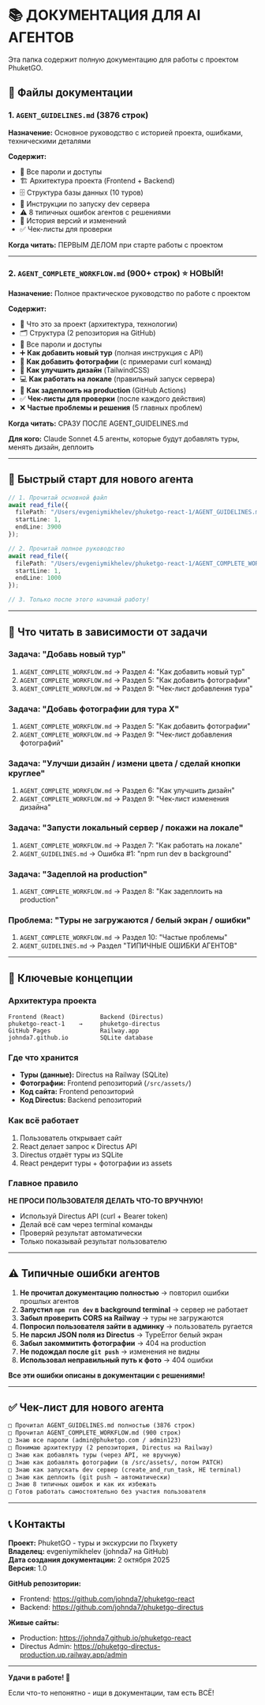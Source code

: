 # 📚 ДОКУМЕНТАЦИЯ ДЛЯ AI АГЕНТОВ

Эта папка содержит полную документацию для работы с проектом PhuketGO.

## 📁 Файлы документации

### 1. `AGENT_GUIDELINES.md` (3876 строк) 
**Назначение:** Основное руководство с историей проекта, ошибками, техническими деталями

**Содержит:**
- 🔐 Все пароли и доступы
- 🏗️ Архитектура проекта (Frontend + Backend)
- 🗄️ Структура базы данных (10 туров)
- 🚀 Инструкции по запуску dev сервера
- ⚠️ 8 типичных ошибок агентов с решениями
- 📝 История версий и изменений
- ✅ Чек-листы для проверки

**Когда читать:** ПЕРВЫМ ДЕЛОМ при старте работы с проектом

---

### 2. `AGENT_COMPLETE_WORKFLOW.md` (900+ строк) ⭐ НОВЫЙ!
**Назначение:** Полное практическое руководство по работе с проектом

**Содержит:**
- 🎯 Что это за проект (архитектура, технологии)
- 🗂️ Структура (2 репозитория на GitHub)
- 🔐 Все пароли и доступы
- ➕ **Как добавить новый тур** (полная инструкция с API)
- 📸 **Как добавить фотографии** (с примерами curl команд)
- 🎨 **Как улучшить дизайн** (TailwindCSS)
- 💻 **Как работать на локале** (правильный запуск сервера)
- 🚀 **Как задеплоить на production** (GitHub Actions)
- ✅ **Чек-листы для проверки** (после каждого действия)
- ❌ **Частые проблемы и решения** (5 главных проблем)

**Когда читать:** СРАЗУ ПОСЛЕ AGENT_GUIDELINES.md

**Для кого:** Claude Sonnet 4.5 агенты, которые будут добавлять туры, менять дизайн, деплоить

---

## 🎯 Быстрый старт для нового агента

```typescript
// 1. Прочитай основной файл
await read_file({
  filePath: "/Users/evgeniymikhelev/phuketgo-react-1/AGENT_GUIDELINES.md",
  startLine: 1,
  endLine: 3900
});

// 2. Прочитай полное руководство
await read_file({
  filePath: "/Users/evgeniymikhelev/phuketgo-react-1/AGENT_COMPLETE_WORKFLOW.md",
  startLine: 1,
  endLine: 1000
});

// 3. Только после этого начинай работу!
```

---

## 📖 Что читать в зависимости от задачи

### Задача: "Добавь новый тур"
1. `AGENT_COMPLETE_WORKFLOW.md` → Раздел 4: "Как добавить новый тур"
2. `AGENT_COMPLETE_WORKFLOW.md` → Раздел 5: "Как добавить фотографии"
3. `AGENT_COMPLETE_WORKFLOW.md` → Раздел 9: "Чек-лист добавления тура"

### Задача: "Добавь фотографии для тура X"
1. `AGENT_COMPLETE_WORKFLOW.md` → Раздел 5: "Как добавить фотографии"
2. `AGENT_COMPLETE_WORKFLOW.md` → Раздел 9: "Чек-лист добавления фотографий"

### Задача: "Улучши дизайн / измени цвета / сделай кнопки круглее"
1. `AGENT_COMPLETE_WORKFLOW.md` → Раздел 6: "Как улучшить дизайн"
2. `AGENT_COMPLETE_WORKFLOW.md` → Раздел 9: "Чек-лист изменения дизайна"

### Задача: "Запусти локальный сервер / покажи на локале"
1. `AGENT_COMPLETE_WORKFLOW.md` → Раздел 7: "Как работать на локале"
2. `AGENT_GUIDELINES.md` → Ошибка #1: "npm run dev в background"

### Задача: "Задеплой на production"
1. `AGENT_COMPLETE_WORKFLOW.md` → Раздел 8: "Как задеплоить на production"

### Проблема: "Туры не загружаются / белый экран / ошибки"
1. `AGENT_COMPLETE_WORKFLOW.md` → Раздел 10: "Частые проблемы"
2. `AGENT_GUIDELINES.md` → Раздел "ТИПИЧНЫЕ ОШИБКИ АГЕНТОВ"

---

## 🔑 Ключевые концепции

### Архитектура проекта
```
Frontend (React)          Backend (Directus)
phuketgo-react-1    →     phuketgo-directus
GitHub Pages              Railway.app
johnda7.github.io         SQLite database
```

### Где что хранится
- **Туры (данные):** Directus на Railway (SQLite)
- **Фотографии:** Frontend репозиторий (`/src/assets/`)
- **Код сайта:** Frontend репозиторий
- **Код Directus:** Backend репозиторий

### Как всё работает
1. Пользователь открывает сайт
2. React делает запрос к Directus API
3. Directus отдаёт туры из SQLite
4. React рендерит туры + фотографии из assets

### Главное правило
**НЕ ПРОСИ ПОЛЬЗОВАТЕЛЯ ДЕЛАТЬ ЧТО-ТО ВРУЧНУЮ!**
- Используй Directus API (curl + Bearer token)
- Делай всё сам через terminal команды
- Проверяй результат автоматически
- Только показывай результат пользователю

---

## ⚠️ Типичные ошибки агентов

1. **Не прочитал документацию полностью** → повторил ошибки прошлых агентов
2. **Запустил `npm run dev` в background terminal** → сервер не работает
3. **Забыл проверить CORS на Railway** → туры не загружаются
4. **Попросил пользователя зайти в админку** → пользователь ругается
5. **Не парсил JSON поля из Directus** → TypeError белый экран
6. **Забыл закоммитить фотографии** → 404 на production
7. **Не подождал после `git push`** → изменения не видны
8. **Использовал неправильный путь к фото** → 404 ошибки

**Все эти ошибки описаны в документации с решениями!**

---

## ✅ Чек-лист для нового агента

```markdown
□ Прочитал AGENT_GUIDELINES.md полностью (3876 строк)
□ Прочитал AGENT_COMPLETE_WORKFLOW.md (900 строк)
□ Знаю все пароли (admin@phuketgo.com / admin123)
□ Понимаю архитектуру (2 репозитория, Directus на Railway)
□ Знаю как добавлять туры (через API, не вручную)
□ Знаю как добавлять фотографии (в /src/assets/, потом PATCH)
□ Знаю как запускать dev сервер (create_and_run_task, НЕ terminal)
□ Знаю как деплоить (git push → автоматически)
□ Знаю 8 типичных ошибок и как их избежать
□ Готов работать самостоятельно без участия пользователя
```

---

## 📞 Контакты

**Проект:** PhuketGO - туры и экскурсии по Пхукету  
**Владелец:** evgeniymikhelev (johnda7 на GitHub)  
**Дата создания документации:** 2 октября 2025  
**Версия:** 1.0  

**GitHub репозитории:**
- Frontend: https://github.com/johnda7/phuketgo-react
- Backend: https://github.com/johnda7/phuketgo-directus

**Живые сайты:**
- Production: https://johnda7.github.io/phuketgo-react
- Directus Admin: https://phuketgo-directus-production.up.railway.app/admin

---

**Удачи в работе! 🚀**

Если что-то непонятно - ищи в документации, там есть ВСЁ!
